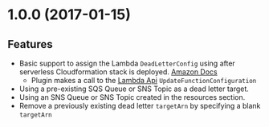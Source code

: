 # 1.0.0 (2017-01-15)

## Features
* Basic support to assign the Lambda `DeadLetterConfig` using after serverless Cloudformation stack is deployed.  [Amazon Docs](http://docs.aws.amazon.com/lambda/latest/dg/dlq.html)
  * Plugin makes a call to the [Lambda Api](http://docs.aws.amazon.com/lambda/latest/dg/API_UpdateFunctionConfiguration.html)
 `UpdateFunctionConfiguration`
* Using a pre-existing SQS Queue or SNS Topic as a dead letter target.
* Using an SNS Queue or SNS Topic created in the resources section.
* Remove a previously existing dead letter `targetArn` by specifying a blank `targetArn`
